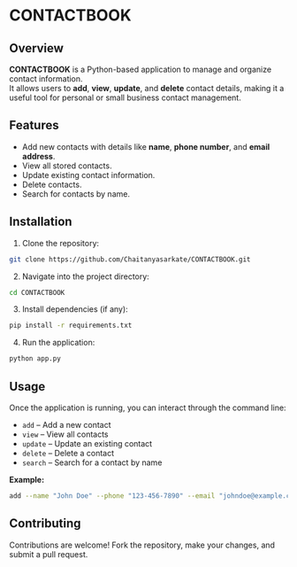 
# CONTACTBOOK

## Overview
**CONTACTBOOK** is a Python-based application to manage and organize contact information.  
It allows users to **add**, **view**, **update**, and **delete** contact details, making it a useful tool for personal or small business contact management.

## Features
- Add new contacts with details like **name**, **phone number**, and **email address**.
- View all stored contacts.
- Update existing contact information.
- Delete contacts.
- Search for contacts by name.

## Installation
1. Clone the repository:
```bash
git clone https://github.com/Chaitanyasarkate/CONTACTBOOK.git
````

2. Navigate into the project directory:

```bash
cd CONTACTBOOK
```

3. Install dependencies (if any):

```bash
pip install -r requirements.txt
```

4. Run the application:

```bash
python app.py
```

## Usage

Once the application is running, you can interact through the command line:

* `add` – Add a new contact
* `view` – View all contacts
* `update` – Update an existing contact
* `delete` – Delete a contact
* `search` – Search for a contact by name

**Example:**

```bash
add --name "John Doe" --phone "123-456-7890" --email "johndoe@example.com"
```

## Contributing

Contributions are welcome!
Fork the repository, make your changes, and submit a pull request.


 
